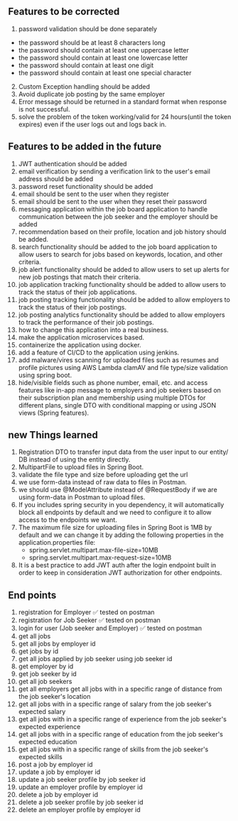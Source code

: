 ## Features to be corrected 
1. password validation should be done separately 
- the password should be at least 8 characters long
- the password should contain at least one uppercase letter
- the password should contain at least one lowercase letter
- the password should contain at least one digit
- the password should contain at least one special character
2. Custom Exception handling should be added
3. Avoid duplicate job posting by the same employer
4. Error message should be returned in a standard format when response is not successful.
5. solve the problem of the token working/valid for 24 hours(until the token expires) even if the user logs out and logs back in.

## Features to be added in the future 
1. JWT authentication should be added
2. email verification by sending a verification link to the user's email address should be added
3. password reset functionality should be added 
4. email should be sent to the user when they register
5. email should be sent to the user when they reset their password
6. messaging application within the job board application to handle communication between the job seeker and the employer should be added
7. recommendation based on their profile, location and job history should be added.
8. search functionality should be added to the job board application to allow users to search for jobs based on keywords, location, and other criteria.
9. job alert functionality should be added to allow users to set up alerts for new job postings that match their criteria.
10. job application tracking functionality should be added to allow users to track the status of their job applications.
11. job posting tracking functionality should be added to allow employers to track the status of their job postings.
12. job posting analytics functionality should be added to allow employers to track the performance of their job postings.
13. how to change this application into a real business.
14. make the application microservices based.
15. containerize the application using docker.
16. add a feature of CI/CD to the application using jenkins.
17. add malware/vires scanning for uploaded files such as resumes and profile pictures using AWS Lambda clamAV and file type/size validation using spring boot.
18. hide/visible fields such as phone number, email, etc. and access features like in-app message to employers and job seekers based on their subscription plan and membership using multiple DTOs for different plans, single DTO with conditional mapping or using JSON views (Spring features).

## new Things learned
1. Registration DTO to transfer input data from the user input to our entity/ DB instead of using the entity directly.
2. MultipartFile to upload files in Spring Boot.
3. validate the file type and size before uploading get the url
4. we use form-data instead of raw data to files in Postman.
5. we should use @ModelAttribute instead of @RequestBody if we are using form-data in Postman to upload files.
6. If you includes spring security in you dependency, it will automatically block all endpoints by default and we need to configure it to allow access to the endpoints we want.
7. The maximum file size for uploading files in Spring Boot is 1MB by default and we can change it by adding the following properties in the application.properties file:
   - spring.servlet.multipart.max-file-size=10MB
   - spring.servlet.multipart.max-request-size=10MB
8. It is a best practice to add JWT auth after the login endpoint built in order to keep in consideration JWT authorization for other endpoints. 


## End points 
1. registration for Employer ✅ tested on postman
2. registration for Job Seeker ✅ tested on postman
3. login for user (Job seeker and Employer) ✅ tested on postman
4. get all jobs 
5. get all jobs by employer id
6. get jobs by id 
7. get all jobs applied by job seeker using job seeker id
8. get employer by id 
9. get job seeker by id
10. get all job seekers
11. get all employers get all jobs with in a specific range of distance from the job seeker's location
12. get all jobs with in a specific range of salary from the job seeker's expected salary
13. get all jobs with in a specific range of experience from the job seeker's expected experience
14. get all jobs with in a specific range of education from the job seeker's expected education
15. get all jobs with in a specific range of skills from the job seeker's expected skills
16. post a job by employer id
17. update a job by employer id
18. update a job seeker profile by job seeker id
19. update an employer profile by employer id
20. delete a job by employer id
21. delete a job seeker profile by job seeker id
22. delete an employer profile by employer id

